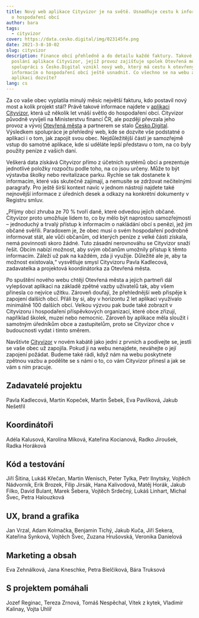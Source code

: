 ```yaml
---
title: Nový web aplikace Cityvizor je na světě. Usnadňuje cestu k informacím
  o hospodaření obcí
author: bara
tags:
  - cityvizor
cover: https://data.cesko.digital/img/023145fe.png
date: 2021-3-8-10-02
slug: cityvizor
description: Finance obcí přehledně a do detailu každé faktury. Takové je
  poslání aplikace Cityvizor, jejíž provoz zajišťuje spolek Otevřená města. Ve
  spolupráci s Česko.Digital vznikl nový web, který má cestu k otevřeným
  informacím o hospodaření obcí ještě usnadnit. Co všechno se na webu a v
  aplikaci dozvíte?
lang: cs
---
```


Za co vaše obec vyplatila minulý měsíc největší fakturu, kdo postavil nový most a kolik projekt stál? Právě takové informace najdete v [aplikaci Cityvizor](https://www.cityvizor.cz/landing/), která už několik let vnáší světlo do hospodaření obcí. Cityvizor původně vyvíjeli na Ministerstvu financí ČR, ale později převzala jeho provoz a vývoj [Otevřená města](https://www.otevrenamesta.cz/) a partnerem se stalo [Česko.Digital](https://cesko.digital/). Výsledkem spolupráce je přehledný web, kde se dozvíte vše podstatné o aplikaci i o tom, jak zapojit svou obec. Nejdůležitější částí je samozřejmě vstup do samotné aplikace, kde si uděláte lepší představu o tom, na co byly použity peníze z vašich daní.

Veškerá data získává Cityvizor přímo z účetních systémů obcí a prezentuje jednotlivé položky rozpočtu podle toho, na co jsou určeny. Může to být výstavba školky nebo revitalizace parku. Rychle se tak dostanete k informacím, které vás skutečně zajímají, a nemusíte se zdržovat nečitelnými paragrafy. Pro ještě širší kontext navíc v jednom nástroji najdete také nejnovější informace z úředních desek a odkazy na konkrétní dokumenty v Registru smluv.

„Příjmy obcí zhruba ze 70 % tvoří daně, které odvedou jejich občané. Cityvizor proto umožňuje lidem to, co by mělo být naprostou samozřejmostí – jednoduchý a trvalý přístup k informacím o nakládání obcí s penězi, jež jim občané svěřili. Paradoxem je, že obec musí o svém hospodaření podrobně informovat stát, ale vůči občanům, od kterých peníze z velké části získala, nemá povinnosti skoro žádné. Tuto zásadní nerovnováhu se Cityvizor snaží řešit. Obcím nabízí možnost, aby svým občanům umožnily přístup k těmto informacím. Záleží už pak na každém, zda ji využije. Důležité ale je, aby ta možnost existovala,“ vysvětluje smysl Cityvizoru Pavla Kadlecová, zadavatelka a projektová koordinátorka za Otevřená města.

Po spuštění nového webu chtějí Otevřená města a jejich partneři dál vylepšovat aplikaci na základě zpětné vazby uživatelů tak, aby všem přinesla co nejvíce užitku. Zároveň doufají, že přehlednější web přispěje k zapojení dalších obcí. Přáli by si, aby v horizontu 2 let aplikaci využívalo minimálně 100 dalších obcí. Velkou výzvou pak bude také zobrazit v Cityvizoru i hospodaření příspěvkových organizací, které obce zřizují, například školek, muzeí nebo nemocnic. Zároveň by aplikace měla sloužit i samotným úředníkům obce a zastupitelům, proto se Cityvizor chce v budoucnosti vydat i tímto směrem.

Navštivte [Cityvizor](https://www.cityvizor.cz/landing/) v novém kabátě jako jedni z prvních a podívejte se, jestli se vaše obec už zapojila. Pokud ji na webu nenajdete, neváhejte o její zapojení požádat. Budeme také rádi, když nám na webu poskytnete zpětnou vazbu a podělíte se s námi o to, co vám Cityvizor přinesl a jak se vám s ním pracuje.

## Zadavatelé projektu

Pavla Kadlecová, Martin Kopeček, Martin Šebek, Eva Pavlíková, Jakub Nešetřil

## Koordinátoři

Adéla Kalusová, Karolína Míková, Kateřina Kocianová, Radko Jiroušek, Radka Horáková

## Kód a testování

Jiří Šitina, Lukáš Křečan, Martin Wenisch, Peter Tylka, Petr Ilnytsky, Vojtěch Nádvorník, Erik Brozek, Filip Jirsák, Hana Kalivodová, Matěj Horák, Jakub Filko, David Bulant, Marek Šebera, Vojtěch Srdečný, Lukáš Linhart, Michal Švec, Petra Halouzková

## UX, brand a grafika

Jan Vrzal, Adam Kolmačka, Benjamin Tichý, Jakub Kuča, Jiří Sekera, Kateřina Synková, Vojtěch Švec, Zuzana Hrušovská, Veronika Danielová

## Marketing a obsah

Eva Zehnálková, Jana Kneschke, Petra Bielčiková, Bára Truksová

## S projektem pomáhali

Jozef Reginac, Tereza Zrnová, Tomáš Nespěchal, Vítek z kytek, Vladimír Kalinay, Vojta Uhlíř